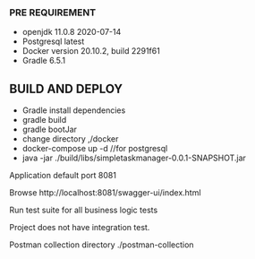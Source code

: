 ### PRE REQUIREMENT
- openjdk 11.0.8 2020-07-14
- Postgresql latest
- Docker version 20.10.2, build 2291f61
- Gradle 6.5.1

## BUILD AND DEPLOY

- Gradle install dependencies
- gradle build
- gradle bootJar
- change directory ,/docker
- docker-compose up -d //for postgresql
- java -jar ./build/libs/simpletaskmanager-0.0.1-SNAPSHOT.jar

Application default port 8081

Browse http://localhost:8081/swagger-ui/index.html

Run test suite for all business logic tests

Project does not have integration test.

Postman collection directory ./postman-collection
